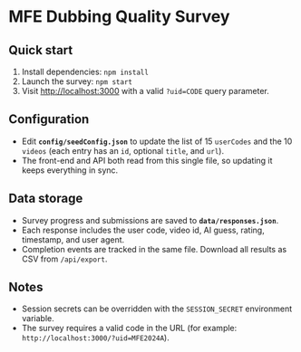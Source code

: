 # MFE Dubbing Quality Survey

## Quick start
1. Install dependencies: `npm install`
2. Launch the survey: `npm start`
3. Visit [http://localhost:3000](http://localhost:3000) with a valid `?uid=CODE` query parameter.

## Configuration
- Edit **`config/seedConfig.json`** to update the list of 15 `userCodes` and the 10 `videos` (each entry has an `id`, optional `title`, and `url`).
- The front-end and API both read from this single file, so updating it keeps everything in sync.

## Data storage
- Survey progress and submissions are saved to **`data/responses.json`**.
- Each response includes the user code, video id, AI guess, rating, timestamp, and user agent.
- Completion events are tracked in the same file. Download all results as CSV from `/api/export`.

## Notes
- Session secrets can be overridden with the `SESSION_SECRET` environment variable.
- The survey requires a valid code in the URL (for example: `http://localhost:3000/?uid=MFE2024A`).
